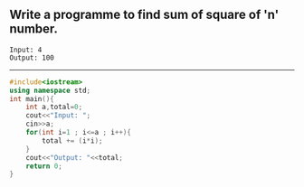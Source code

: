 ## Write a programme to find sum of square of 'n' number.

```
Input: 4
Output: 100
```

---

```C++
#include<iostream>
using namespace std;
int main(){
    int a,total=0;
    cout<<"Input: ";
    cin>>a;
    for(int i=1 ; i<=a ; i++){
        total += (i*i);
    }
    cout<<"Output: "<<total;
    return 0;
}
```